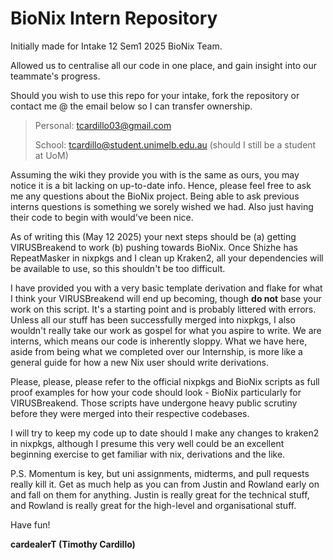 <h1>BioNix Intern Repository</h1>
Initially made for Intake 12 Sem1 2025 BioNix Team.

Allowed us to centralise all our code in one place, and gain insight into our teammate's progress.

Should you wish to use this repo for your intake, fork the repository or contact me @ the email below so I can transfer ownership.

> Personal: tcardillo03@gmail.com
> 
> School: tcardillo@student.unimelb.edu.au (should I still be a student at UoM)

Assuming the wiki they provide you with is the same as ours, you may notice it is a bit lacking on up-to-date info. Hence, please feel free to ask me any questions about the BioNix project. Being able to ask previous interns questions is something we sorely wished we had. Also just having their code to begin with would've been nice.

As of writing this (May 12 2025) your next steps should be (a) getting VIRUSBreakend to work (b) pushing towards BioNix. Once Shizhe has RepeatMasker in nixpkgs and I clean up Kraken2, all your dependencies will be available to use, so this shouldn't be too difficult. 

I have provided you with a very basic template derivation and flake for what I think your VIRUSBreakend will end up becoming, though **do not** base your work on this script. It's a starting point and is probably littered with errors. 
Unless all our stuff has been successfully merged into nixpkgs, I also wouldn't really take our work as gospel for what you aspire to write. We are interns, which means our code is inherently sloppy. 
What we have here, aside from being what we completed over our Internship, is more like a general guide for how a new Nix user should write derivations. 

Please, please, please refer to the official nixpkgs and BioNix scripts as full proof examples for how your code should look - BioNix particularly for VIRUSBreakend. Those scripts have undergone heavy public scrutiny before they were merged into their respective codebases.

I will try to keep my code up to date should I make any changes to kraken2 in nixpkgs, although I presume this very well could be an excellent beginning exercise to get familiar with nix, derivations and the like. 

P.S. Momentum is key, but uni assignments, midterms, and pull requests really kill it. Get as much help as you can from Justin and Rowland early on and fall on them for anything. Justin is really great for the technical stuff, and Rowland is really great for the high-level and organisational stuff.

Have fun!

**cardealerT (Timothy Cardillo)**
